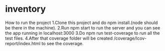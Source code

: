 # inventory

How to run the project
1.Clone this project and do npm install.(node should be there in the machine).
2.Run npm start to run the server and you can see the app running in localhost:3000
3.Do npm run test-coverage to run all the test files.
4.After that coverage folder will be created /coverage/lcov-report/index.html to see the coverage.
